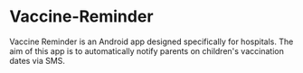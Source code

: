 # Vaccine-Reminder

Vaccine Reminder is an Android app designed specifically for hospitals. The aim of this app is to automatically notify parents on children's vaccination dates via SMS.

